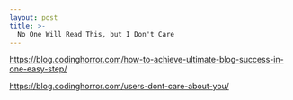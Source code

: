```yaml
---
layout: post
title: >-
  No One Will Read This, but I Don't Care 
---
```


https://blog.codinghorror.com/how-to-achieve-ultimate-blog-success-in-one-easy-step/

https://blog.codinghorror.com/users-dont-care-about-you/
